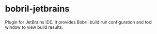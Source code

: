 # bobril-jetbrains
Plugin for JetBrains IDE. It provides Bobril build run configuration and tool window to view build results.
